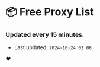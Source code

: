 # :package: Free Proxy List
### Updated every 15 minutes.

- Last updated: `2024-10-24 02:08`

:heart:
